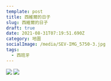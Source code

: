 ```yaml
---
template: post
title: 西維爾的日子
slug: 西維爾的日子
draft: true
date: 2021-08-31T07:19:51.690Z
category: 地圖
socialImage: /media/SEV-IMG_5750-3.jpg
tags:
  - 西班牙
---
```


![](/media/SEV-IMG_6306-12.jpg)
![](/media/SEV-IMG_6641-Edit-19.jpg)
